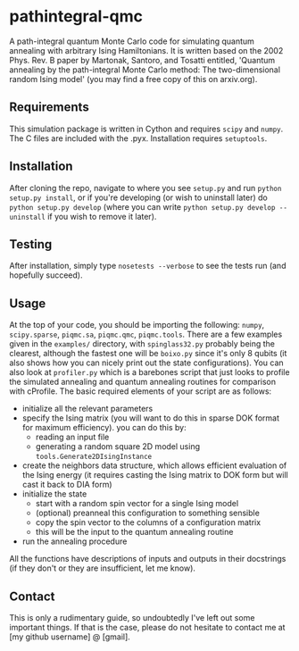 # pathintegral-qmc
A path-integral quantum Monte Carlo code for simulating quantum annealing with arbitrary Ising Hamiltonians. It is written based on the 2002 Phys. Rev. B paper by Martonak, Santoro, and Tosatti entitled, 'Quantum annealing by the path-integral Monte Carlo method: The two-dimensional random Ising model' (you may find a free copy of this on arxiv.org).

## Requirements
This simulation package is written in Cython and requires ```scipy``` and ```numpy```. The C files are included with the .pyx. Installation requires ```setuptools```.

## Installation
After cloning the repo, navigate to where you see ```setup.py``` and run ```python setup.py install```, or if you're developing (or wish to uninstall later) do ```python setup.py develop``` (where you can write ```python setup.py develop --uninstall``` if you wish to remove it later).

## Testing
After installation, simply type ```nosetests --verbose``` to see the tests run (and hopefully succeed).

## Usage
At the top of your code, you should be importing the following: ```numpy```, ```scipy.sparse```, ```piqmc.sa```, ```piqmc.qmc```, ```piqmc.tools```. There are a few examples given in the ```examples/``` directory, with ```spinglass32.py``` probably being the clearest, although the fastest one will be ```boixo.py``` since it's only 8 qubits (it also shows how you can nicely print out the state configurations). You can also look at ```profiler.py``` which is a barebones script that just looks to profile the simulated annealing and quantum annealing routines for comparison with cProfile. The basic required elements of your script are as follows:

- initialize all the relevant parameters
- specify the Ising matrix (you will want to do this in sparse DOK format for maximum efficiency). you can do this by:
  - reading an input file
  - generating a random square 2D model using ```tools.Generate2DIsingInstance```
- create the neighbors data structure, which allows efficient evaluation of the Ising energy (it requires casting the Ising matrix to DOK form but will cast it back to DIA form)
- initialize the state
  - start with a random spin vector for a single Ising model
  - (optional) preanneal this configuration to something sensible
  - copy the spin vector to the columns of a configuration matrix
  - this will be the input to the quantum annealing routine
- run the annealing procedure

All the functions have descriptions of inputs and outputs in their docstrings (if they don't or they are insufficient, let me know).

## Contact
This is only a rudimentary guide, so undoubtedly I've left out some important things. If that is the case, please do not hesitate to contact me at [my github username] @ [gmail].